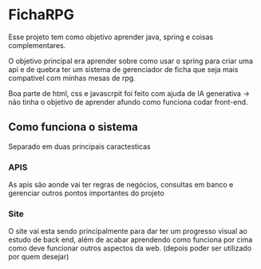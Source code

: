 # FichaRPG
Esse projeto tem como objetivo aprender java, spring e coisas complementares.

O objetivo principal era aprender sobre como usar o spring para criar uma api e de quebra ter um sistema de gerenciador de ficha que seja mais compativel com minhas mesas de rpg.

Boa parte de html, css e javascrpit foi feito com ajuda de IA generativa -> não tinha o objetivo de aprender afundo como funciona codar front-end. 


## Como funciona o sistema
Separado em duas principais caractesticas 

### APIS
As apis são aonde vai ter regras de negócios, consultas em banco e gerenciar outros pontos importantes do projeto

### Site
O site vai esta sendo principalmente para dar ter um progresso visual ao estudo de back end, além de acabar aprendendo como funciona por cima como deve funcionar outros aspectos da web. (depois poder ser utilizado por quem desejar)
